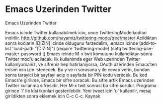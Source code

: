 # Emacs Uzerinden Twitter


Emacs Uzerinden Twitter



Emacs icinde Twitter kullanabilmek icin, once TwitteringMode kodlari indirilir. http://github.com/hayamiz/twittering-mode/tree/master  Acildiktan sonra kodlarin [DIZIN] icinde oldugunu farzedelim, .emacs icinde (add-to-list 'load-path "[DIZIN]")(require 'twittering-mode)(setq twittering-use-master-password t) Emacs icinde M-x twit komutunu kullandiktan sonra Twitter mod'u acilacak. Ilk kullanimda eger Web uzerinden Twitter kullaniyorsaniz, ve sifreniz hep hatirlaniyorsa, OAuth uzerinden Emacs'ten erisim icin izin istenecek. Bu y ve n sorusuna y ile cevap verin, bundan sonra tarayici bir sayfayi acip o sayfada bir PIN kodu verecek. Bu kod Emacs'e girilirse,  Emacs bir sifre soracak. Bu sifre artik Emacs uzerinden Twitter kullanma sifresidir. Her M-x twit sonrasi bu sifre sorulur. Programa girince 'i' ile kisi ikonlari gosterilebilir. Yeni tweet icin 'u' kullanilir, mesaj girildikten sonra eklemek icin  C-c C-c. Kaynak 




